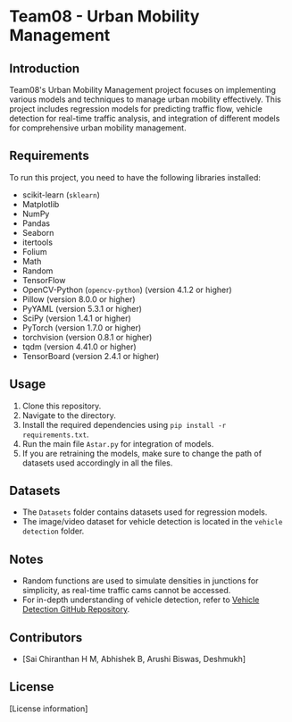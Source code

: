 # Team08 - Urban Mobility Management

## Introduction
Team08's Urban Mobility Management project focuses on implementing various models and techniques to manage urban mobility effectively. This project includes regression models for predicting traffic flow, vehicle detection for real-time traffic analysis, and integration of different models for comprehensive urban mobility management.

## Requirements
To run this project, you need to have the following libraries installed:

- scikit-learn (`sklearn`)
- Matplotlib
- NumPy
- Pandas
- Seaborn
- itertools
- Folium
- Math
- Random
- TensorFlow
- OpenCV-Python (`opencv-python`) (version 4.1.2 or higher)
- Pillow (version 8.0.0 or higher)
- PyYAML (version 5.3.1 or higher)
- SciPy (version 1.4.1 or higher)
- PyTorch (version 1.7.0 or higher)
- torchvision (version 0.8.1 or higher)
- tqdm (version 4.41.0 or higher)
- TensorBoard (version 2.4.1 or higher)

## Usage
1. Clone this repository.
2. Navigate to the directory.
3. Install the required dependencies using `pip install -r requirements.txt`.
4. Run the main file `Astar.py` for integration of models.
5. If you are retraining the models, make sure to change the path of datasets used accordingly in all the files.

## Datasets
- The `Datasets` folder contains datasets used for regression models.
- The image/video dataset for vehicle detection is located in the `vehicle detection` folder.

## Notes
- Random functions are used to simulate densities in junctions for simplicity, as real-time traffic cams cannot be accessed.
- For in-depth understanding of vehicle detection, refer to [Vehicle Detection GitHub Repository](https://github.com/MaryamBoneh/Vehicle-Detection).

## Contributors
- [Sai Chiranthan H M, Abhishek B, Arushi Biswas, Deshmukh]

## License
[License information]
